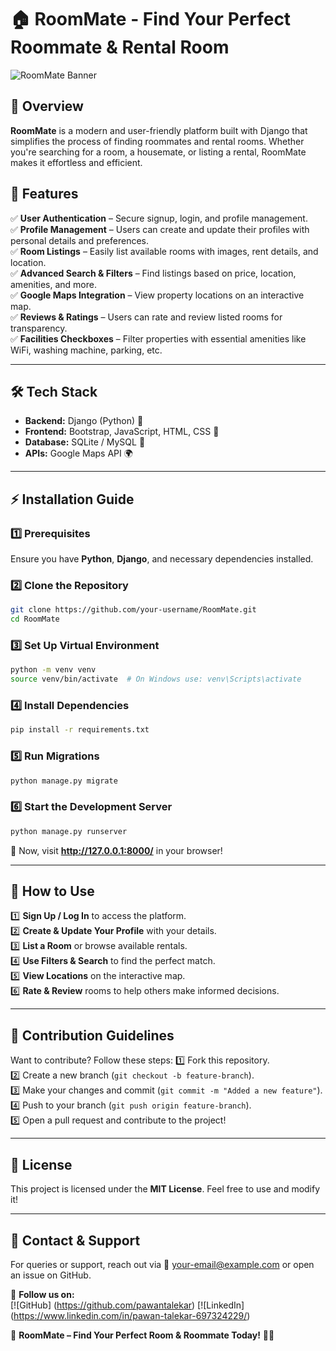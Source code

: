 # 🏠 RoomMate - Find Your Perfect Roommate & Rental Room

![RoomMate Banner](https://via.placeholder.com/1000x300.png?text=RoomMate+-+Find+Your+Perfect+Home)

## 🌟 Overview
**RoomMate** is a modern and user-friendly platform built with Django that simplifies the process of finding roommates and rental rooms. Whether you're searching for a room, a housemate, or listing a rental, RoomMate makes it effortless and efficient.

## 🚀 Features
✅ **User Authentication** – Secure signup, login, and profile management.  
✅ **Profile Management** – Users can create and update their profiles with personal details and preferences.  
✅ **Room Listings** – Easily list available rooms with images, rent details, and location.  
✅ **Advanced Search & Filters** – Find listings based on price, location, amenities, and more.  
✅ **Google Maps Integration** – View property locations on an interactive map.  
✅ **Reviews & Ratings** – Users can rate and review listed rooms for transparency.  
✅ **Facilities Checkboxes** – Filter properties with essential amenities like WiFi, washing machine, parking, etc.  

---

## 🛠 Tech Stack
- **Backend:** Django (Python) 🐍
- **Frontend:** Bootstrap, JavaScript, HTML, CSS 🎨
- **Database:** SQLite / MySQL 💾
- **APIs:** Google Maps API 🌍

---

## ⚡ Installation Guide
### 1️⃣ Prerequisites
Ensure you have **Python**, **Django**, and necessary dependencies installed.

### 2️⃣ Clone the Repository
```sh
git clone https://github.com/your-username/RoomMate.git
cd RoomMate
```

### 3️⃣ Set Up Virtual Environment
```sh
python -m venv venv
source venv/bin/activate  # On Windows use: venv\Scripts\activate
```

### 4️⃣ Install Dependencies
```sh
pip install -r requirements.txt
```

### 5️⃣ Run Migrations
```sh
python manage.py migrate
```

### 6️⃣ Start the Development Server
```sh
python manage.py runserver
```
🚀 Now, visit **http://127.0.0.1:8000/** in your browser!

---

## 🎯 How to Use
1️⃣ **Sign Up / Log In** to access the platform.  
2️⃣ **Create & Update Your Profile** with your details.  
3️⃣ **List a Room** or browse available rentals.  
4️⃣ **Use Filters & Search** to find the perfect match.  
5️⃣ **View Locations** on the interactive map.  
6️⃣ **Rate & Review** rooms to help others make informed decisions.  

---

## 🤝 Contribution Guidelines
Want to contribute? Follow these steps:
1️⃣ Fork this repository.  
2️⃣ Create a new branch (`git checkout -b feature-branch`).  
3️⃣ Make your changes and commit (`git commit -m "Added a new feature"`).  
4️⃣ Push to your branch (`git push origin feature-branch`).  
5️⃣ Open a pull request and contribute to the project!  

---

## 📜 License
This project is licensed under the **MIT License**. Feel free to use and modify it!

---

## 📧 Contact & Support
For queries or support, reach out via 📩 [your-email@example.com](mailto:your-email@example.com) or open an issue on GitHub.

🔗 **Follow us on:**  
[![GitHub] (https://github.com/pawantalekar)
[![LinkedIn] (https://www.linkedin.com/in/pawan-talekar-697324229/)

🚀 **RoomMate – Find Your Perfect Room & Roommate Today!** 🏡✨
